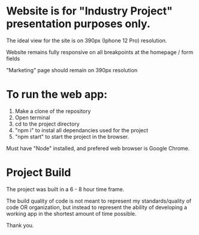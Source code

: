 # Website is for "Industry Project" presentation purposes only.

The ideal view for the site is on 390px (Iphone 12 Pro) resolution.

Website remains fully responsive on all breakpoints at the homepage / form fields

"Marketing" page should remain on 390px resolution 



# To run the web app:

1. Make a clone of the repository
2. Open terminal
3. cd to the project directory
4. "npm i" to instal all dependancies used for the project
5. "npm start" to start the project in the browser.

Must have "Node" installed, and prefered web browser is Google Chrome.


# Project Build

The project was built in a 6 - 8 hour time frame. 

The build quality of code is not meant to represent my standards/quality of code OR organization,
but instead to represent the ability of developing a working app in the shortest amount of 
time possible.

Thank you.
